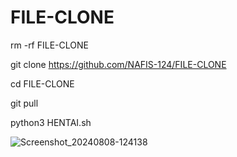 # FILE-CLONE

rm -rf FILE-CLONE

git clone https://github.com/NAFIS-124/FILE-CLONE

cd  FILE-CLONE

git pull

python3 HENTAI.sh

![Screenshot_20240808-124138](https://github.com/user-attachments/assets/289614b9-96c2-49e1-8b0a-f433223fb543)
